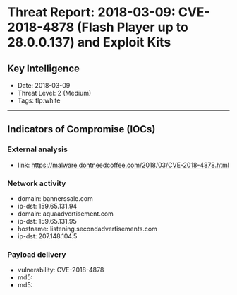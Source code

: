 # Threat Report: 2018-03-09: CVE-2018-4878 (Flash Player up to 28.0.0.137) and Exploit Kits


## Key Intelligence
* Date: 2018-03-09
* Threat Level: 2 (Medium)
* Tags: tlp:white

---

## Indicators of Compromise (IOCs)
### External analysis
* link: https://malware.dontneedcoffee.com/2018/03/CVE-2018-4878.html

### Network activity
* domain: bannerssale.com
* ip-dst: 159.65.131.94
* domain: aquaadvertisement.com
* ip-dst: 159.65.131.95
* hostname: listening.secondadvertisements.com
* ip-dst: 207.148.104.5

### Payload delivery
* vulnerability: CVE-2018-4878
* md5: <md5>
* md5: <md5>
